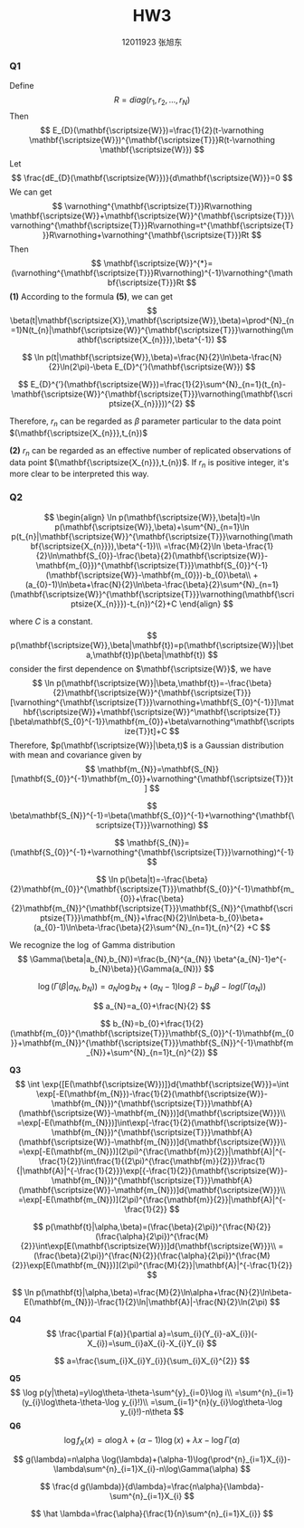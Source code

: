 <h1 align = "center">HW3</h1>

<center>12011923 张旭东</center>

### Q1

Define 
$$
R=diag(r_{1},r_{2},...,r_{N})
$$
Then
$$
E_{D}(\mathbf{\scriptsize{W}})=\frac{1}{2}(t-\varnothing \mathbf{\scriptsize{W}})^{\mathbf{\scriptsize{T}}}R(t-\varnothing \mathbf{\scriptsize{W}})
$$
Let
$$
\frac{dE_{D}(\mathbf{\scriptsize{W}})}{d\mathbf{\scriptsize{W}}}=0
$$
We can get
$$
\varnothing^{\mathbf{\scriptsize{T}}}R\varnothing \mathbf{\scriptsize{W}}+\mathbf{\scriptsize{W}}^{\mathbf{\scriptsize{T}}}\varnothing^{\mathbf{\scriptsize{T}}}R\varnothing=t^{\mathbf{\scriptsize{T}}}R\varnothing+\varnothing^{\mathbf{\scriptsize{T}}}Rt
$$
Then
$$
\mathbf{\scriptsize{W}}^{*}=(\varnothing^{\mathbf{\scriptsize{T}}}R\varnothing)^{-1}\varnothing^{\mathbf{\scriptsize{T}}}Rt
$$
**(1)** According to the formula **(5)**, we can get
$$
\beta(t|\mathbf{\scriptsize{X}},\mathbf{\scriptsize{W}},\beta)=\prod^{N}_{n=1}N(t_{n}|\mathbf{\scriptsize{W}}^{\mathbf{\scriptsize{T}}}\varnothing(\mathbf{\scriptsize{X_{n}}}),\beta^{-1})
$$

$$
\ln p(t|\mathbf{\scriptsize{W}},\beta)=\frac{N}{2}\ln\beta-\frac{N}{2}\ln(2\pi)-\beta E_{D}^{’}(\mathbf{\scriptsize{W}})
$$

$$
E_{D}^{’}(\mathbf{\scriptsize{W}})=\frac{1}{2}\sum^{N}_{n=1}(t_{n}-\mathbf{\scriptsize{W}}^{\mathbf{\scriptsize{T}}}\varnothing(\mathbf{\scriptsize{X_{n}}}))^{2}
$$

Therefore, $r_{n}$ can be regarded as $\beta$ parameter particular to the data point $(\mathbf{\scriptsize{X_{n}}},t_{n})$  

**(2)** $r_{n}$ can be regarded as an effective number of replicated observations of data point $(\mathbf{\scriptsize{X_{n}}},t_{n})$. If $r_{n}$ is positive integer, it's more clear to be interpreted this way.

### Q2

$$
\begin{align}
\ln p(\mathbf{\scriptsize{W}},\beta|t)=\ln p(\mathbf{\scriptsize{W}},\beta)+\sum^{N}_{n=1}\ln p(t_{n}|\mathbf{\scriptsize{W}}^{\mathbf{\scriptsize{T}}}\varnothing(\mathbf{\scriptsize{X_{n}}}),\beta^{-1})\\
=\frac{M}{2}\ln \beta-\frac{1}{2}\ln\mathbf{S_{0}}-\frac{\beta}{2}(\mathbf{\scriptsize{W}}-\mathbf{m_{0}})^{\mathbf{\scriptsize{T}}}\mathbf{S_{0}}^{-1}(\mathbf{\scriptsize{W}}-\mathbf{m_{0}})-b_{0}\beta\\
+(a_{0}-1)\ln\beta+\frac{N}{2}\ln\beta-\frac{\beta}{2}\sum^{N}_{n=1}(\mathbf{\scriptsize{W}}^{\mathbf{\scriptsize{T}}}\varnothing(\mathbf{\scriptsize{X_{n}}})-t_{n})^{2}+C
\end{align}
$$

where $C$ is a constant.
$$
p(\mathbf{\scriptsize{W}},\beta|\mathbf{t})=p(\mathbf{\scriptsize{W}}|\beta,\mathbf{t})p(\beta|\mathbf{t})
$$
consider the first dependence on $\mathbf{\scriptsize{W}}$, we have
$$
\ln p(\mathbf{\scriptsize{W}}|\beta,\mathbf{t})=-\frac{\beta}{2}\mathbf{\scriptsize{W}}^{\mathbf{\scriptsize{T}}}[\varnothing^{\mathbf{\scriptsize{T}}}\varnothing+\mathbf{S_{0}^{-1}}]\mathbf{\scriptsize{W}}+\mathbf{\scriptsize{W}}^\mathbf{\scriptsize{T}}[\beta\mathbf{S_{0}^{-1}}\mathbf{m_{0}}+\beta\varnothing^\mathbf{\scriptsize{T}}t]+C
$$
Therefore, $p(\mathbf{\scriptsize{W}}|\beta,t)$ is a Gaussian distribution with mean and covariance given by 
$$
\mathbf{m_{N}}=\mathbf{S_{N}}[\mathbf{S_{0}}^{-1}\mathbf{m_{0}}+\varnothing^{\mathbf{\scriptsize{T}}}t]
$$

$$
\beta\mathbf{S_{N}}^{-1}=\beta(\mathbf{S_{0}}^{-1}+\varnothing^{\mathbf{\scriptsize{T}}}\varnothing)
$$

$$
\mathbf{S_{N}}=(\mathbf{S_{0}}^{-1}+\varnothing^{\mathbf{\scriptsize{T}}}\varnothing)^{-1}
$$

$$
\ln p(\beta|t)=-\frac{\beta}{2}\mathbf{m_{0}}^{\mathbf{\scriptsize{T}}}\mathbf{S_{0}}^{-1}\mathbf{m_{0}}+\frac{\beta}{2}\mathbf{m_{N}}^{\mathbf{\scriptsize{T}}}\mathbf{S_{N}}^{\mathbf{\scriptsize{T}}}\mathbf{m_{N}}+\frac{N}{2}\ln\beta-b_{0}\beta+(a_{0}-1)\ln\beta-\frac{\beta}{2}\sum^{N}_{n=1}t_{n}^{2} +C
$$

We recognize the $\log$ of Gamma distribution
$$
\Gamma(\beta|a_{N},b_{N})=\frac{b_{N}^{a_{N}} \beta^{a_{N}-1}e^{-b_{N}\beta}}{\Gamma(a_{N})}
$$

$$
\log (\Gamma(\beta|a_{N},b_{N}))=a_{N}\log b_{N}+(a_{N}-1)\log\beta-b_{N}\beta-log(\Gamma(a_{N}))
$$

$$
a_{N}=a_{0}+\frac{N}{2}
$$

$$
b_{N}=b_{0}+\frac{1}{2}(\mathbf{m_{0}}^{\mathbf{\scriptsize{T}}}\mathbf{S_{0}}^{-1}\mathbf{m_{0}}+\mathbf{m_{N}}^{\mathbf{\scriptsize{T}}}\mathbf{S_{N}}^{-1}\mathbf{m_{N}}+\sum^{N}_{n=1}t_{n}^{2})
$$

**Q3**
$$
\int \exp{[E(\mathbf{\scriptsize{W}})]}d{\mathbf{\scriptsize{W}}}=\int \exp[-E(\mathbf{m_{N}})-\frac{1}{2}(\mathbf{\scriptsize{W}}-\mathbf{m_{N}})^{\mathbf{\scriptsize{T}}}\mathbf{A}(\mathbf{\scriptsize{W}}-\mathbf{m_{N}})]d{\mathbf{\scriptsize{W}}}\\
=\exp[-E(\mathbf{m_{N}})]\int\exp[-\frac{1}{2}(\mathbf{\scriptsize{W}}-\mathbf{m_{N}})^{\mathbf{\scriptsize{T}}}\mathbf{A}(\mathbf{\scriptsize{W}}-\mathbf{m_{N}})]d{\mathbf{\scriptsize{W}}}\\
=\exp[-E(\mathbf{m_{N}})](2\pi)^{\frac{\mathbf{m}}{2}}|\mathbf{A}|^{-\frac{1}{2}}\int\frac{1}{(2\pi)^{\frac{\mathbf{m}}{2}}}\frac{1}{|\mathbf{A}|^{-\frac{1}{2}}}\exp[{-\frac{1}{2}}(\mathbf{\scriptsize{W}}-\mathbf{m_{N}})^{\mathbf{\scriptsize{T}}}\mathbf{A}(\mathbf{\scriptsize{W}}-\mathbf{m_{N}})]d{\mathbf{\scriptsize{W}}}\\
=\exp[-E(\mathbf{m_{N}})](2\pi)^{\frac{\mathbf{m}}{2}}|\mathbf{A}|^{-\frac{1}{2}}
$$

$$
p(\mathbf{t}|\alpha,\beta)=(\frac{\beta}{2\pi})^{\frac{N}{2}}(\frac{\alpha}{2\pi})^{\frac{M}{2}}\int\exp[E(\mathbf{\scriptsize{W}})]d{\mathbf{\scriptsize{W}}}\\
=(\frac{\beta}{2\pi})^{\frac{N}{2}}(\frac{\alpha}{2\pi})^{\frac{M}{2}}\exp[E(\mathbf{m_{N}})](2\pi)^{\frac{M}{2}}|\mathbf{A}|^{-\frac{1}{2}}
$$

$$
\ln p(\mathbf{t}|\alpha,\beta)=\frac{M}{2}\ln\alpha+\frac{N}{2}\ln\beta-E(\mathbf{m_{N}})-\frac{1}{2}\ln|\mathbf{A}|-\frac{N}{2}\ln(2\pi)
$$

**Q4**
$$
\frac{\partial F(a)}{\partial a}=\sum_{i}(Y_{i}-aX_{i})(-X_{i})=\sum_{i}aX_{i}-X_{i}Y_{i}
$$

$$
a=\frac{\sum_{i}X_{i}Y_{i}}{\sum_{i}X_{i}^{2}}
$$

**Q5**
$$
\log p(y|\theta)=y\log\theta-\theta-\sum^{y}_{i=0}\log i\\
=\sum^{n}_{i=1}(y_{i}\log\theta-\theta-\log y_{i}!)\\
=\sum_{i=1}^{n}(y_{i}\log\theta-\log y_{i}!)-n\theta
$$
**Q6**
$$
\log f_{X}(x)=\alpha \log \lambda+(\alpha-1)\log(x)+\lambda x-\log\Gamma(\alpha)
$$

$$
g(\lambda)=n\alpha \log(\lambda)+(\alpha-1)\log(\prod^{n}_{i=1}X_{i})-\lambda\sum^{n}_{i=1}X_{i}-n\log\Gamma(\alpha)
$$

$$
\frac{d g(\lambda)}{d\lambda}=\frac{n\alpha}{\lambda}-\sum^{n}_{i=1}X_{i}
$$

$$
\hat \lambda=\frac{\alpha}{\frac{1}{n}\sum^{n}_{i=1}X_{i}}
$$

